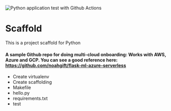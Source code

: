 ![Python application test with Github Actions](https://github.com/YisongZou/scaffold/workflows/Python%20application%20test%20with%20Github%20Actions/badge.svg)
# Scaffold
This is a project scaffold for Python

#### A sample Github repo for doing multi-cloud onboarding: Works with AWS, Azure and GCP. You can see a good reference here: https://github.com/noahgift/flask-ml-azure-serverless

* Create virtualenv
* Create scaffolding
* Makefile
* hello.py
* requirements.txt
* test
